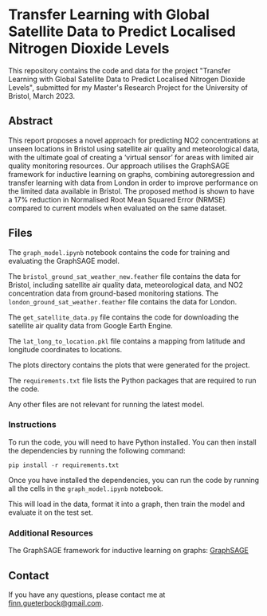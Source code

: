 # Transfer Learning with Global Satellite Data to Predict Localised Nitrogen Dioxide Levels

This repository contains the code and data for the project "Transfer Learning with Global Satellite Data to Predict Localised Nitrogen Dioxide Levels", submitted for my Master's Research Project for the University of Bristol, March 2023.

## Abstract

This report proposes a novel approach for predicting NO2 concentrations at unseen locations in Bristol using satellite air quality and meteorological data, with the ultimate goal of creating a ‘virtual sensor’ for areas with limited air quality monitoring resources. Our approach utilises the GraphSAGE framework for inductive learning on graphs, combining autoregression and transfer learning with data from London in order to improve performance on the limited data available in Bristol. The proposed method is shown to have a 17% reduction in Normalised Root Mean Squared Error (NRMSE) compared to current models when evaluated on the same dataset.

## Files

The `graph_model.ipynb` notebook contains the code for training and evaluating the GraphSAGE model.

The `bristol_ground_sat_weather_new.feather` file contains the data for Bristol, including satellite air quality data, meteorological data, and NO2 concentration data from ground-based monitoring stations. The `london_ground_sat_weather.feather` file contains the data for London.

The `get_satellite_data.py` file contains the code for downloading the satellite air quality data from Google Earth Engine.

The `lat_long_to_location.pkl` file contains a mapping from latitude and longitude coordinates to locations.

The plots directory contains the plots that were generated for the project.

The `requirements.txt` file lists the Python packages that are required to run the code.

Any other files are not relevant for running the latest model.

### Instructions

To run the code, you will need to have Python installed. You can then install the dependencies by running the following command:

`pip install -r requirements.txt`

Once you have installed the dependencies, you can run the code by running all the cells in the `graph_model.ipynb` notebook.

This will load in the data, format it into a graph, then train the model and evaluate it on the test set.

### Additional Resources

The GraphSAGE framework for inductive learning on graphs: [GraphSAGE](https://snap.stanford.edu/graphsage/#:~:text=GraphSAGE%20is%20a%20framework%20for,Code)

## Contact

If you have any questions, please contact me at [finn.gueterbock@gmail.com](mailto:finn.gueterbock@gmail.com).
